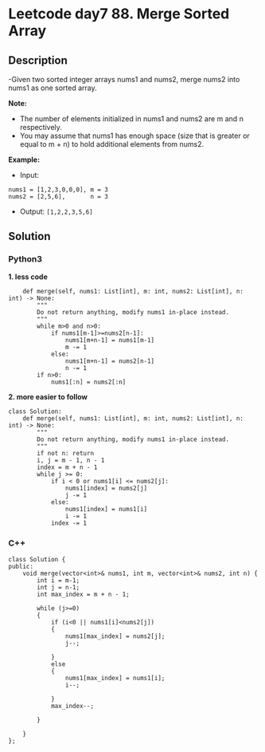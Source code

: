 # Leetcode day7   88. Merge Sorted Array
 
## Description
-Given two sorted integer arrays nums1 and nums2, merge nums2 into nums1 as one sorted array.

**Note:**

* The number of elements initialized in nums1 and nums2 are m and n respectively.
* You may assume that nums1 has enough space (size that is greater or equal to m + n) to hold additional elements from nums2.

**Example:**

* Input:
```
nums1 = [1,2,3,0,0,0], m = 3
nums2 = [2,5,6],       n = 3
```

* Output: 
` [1,2,2,3,5,6] `

## Solution 
### Python3
**1. less code** 

```class Solution:
    def merge(self, nums1: List[int], m: int, nums2: List[int], n: int) -> None:
        """
        Do not return anything, modify nums1 in-place instead.
        """
        while m>0 and n>0:
            if nums1[m-1]>=nums2[n-1]:
                nums1[m+n-1] = nums1[m-1]
                m -= 1
            else:
                nums1[m+n-1] = nums2[n-1]
                n -= 1
        if n>0:
            nums1[:n] = nums2[:n]
```
**2. more easier to follow**

```
class Solution:
    def merge(self, nums1: List[int], m: int, nums2: List[int], n: int) -> None:
        """
        Do not return anything, modify nums1 in-place instead.
        """
        if not n: return
        i, j = m - 1, n - 1
        index = m + n - 1
        while j >= 0:
            if i < 0 or nums1[i] <= nums2[j]:
                nums1[index] = nums2[j]
                j -= 1
            else:
                nums1[index] = nums1[i]
                i -= 1
            index -= 1
```

### C++

```
class Solution {
public:
    void merge(vector<int>& nums1, int m, vector<int>& nums2, int n) {
        int i = m-1;
        int j = n-1;
        int max_index = m + n - 1;
        
        while (j>=0)
        {
            if (i<0 || nums1[i]<nums2[j])
            {
                nums1[max_index] = nums2[j];
                j--;
                
            }
            else
            {
                nums1[max_index] = nums1[i];
                i--;
                
            }
            max_index--;
            
        }
        
    }
};
```